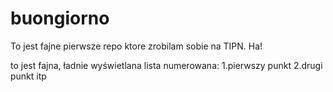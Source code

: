 # buongiorno
To jest fajne pierwsze repo ktore zrobilam sobie na TIPN. Ha! 

to jest fajna, ładnie wyświetlana lista numerowana:
1.pierwszy punkt
2.drugi punkt 
itp
